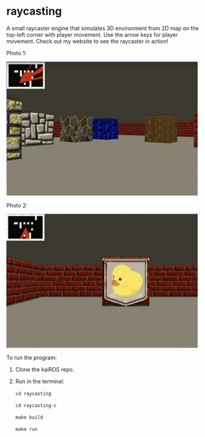 # raycasting

A small raycaster engine that simulates 3D environment from 2D map on the top-left corner with player movement. Use the arrow keys for player movement.
Check out my website to see the raycaster in action!

Photo 1: 

<img src="https://github.com/zhishan03/raycasting/blob/main/pic1.png" alt="alt text" width="500" height="350">

Photo 2:

<img src="https://github.com/zhishan03/raycasting/blob/main/pic2.png" alt="alt text" width="500" height="350">

To run the program:
1. Clone the kaiROS repo.
2. Run in the terminal:

    `cd raycasting`
    
    `cd raycasting-c`

   `make build`
   
   `make run`
